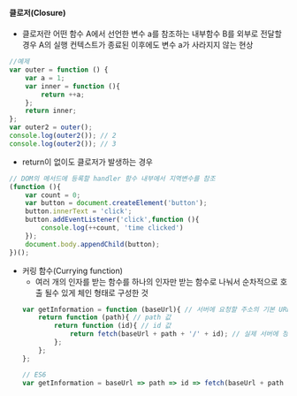#### 클로저(Closure)
- 클로저란 어떤 함수 A에서 선언한 변수 a를 참조하는 내부함수 B를 외부로 전달할 경우 A의 실행 컨텍스트가 종료된 이후에도 변수 a가 사라지지 않는 현상
```javascript
//예제
var outer = function () {
	var a = 1;
	var inner = function (){
		return ++a;
	};
	return inner;
};
var outer2 = outer();
console.log(outer2()); // 2
console.log(outer2()); // 3
```
- return이 없이도 클로저가 발생하는 경우
```javascript
// DOM의 메서드에 등록할 handler 함수 내부에서 지역변수를 참조
(function (){
	var count = 0;
	var button = document.createElement('button');
	button.innerText = 'click';
	button.addEventListener('click',function (){
		console.log(++count, 'time clicked')
	});
	document.body.appendChild(button);
})();
```
- 커링 함수(Currying function)
	- 여러 개의 인자를 받는 함수를 하나의 인자만 받는 함수로 나눠서 순차적으로 호출 될수 있게 체인 형태로 구성한 것
	```javascript
	var getInformation = function (baseUrl){ // 서버에 요청할 주소의 기본 URL
		return function (path){ // path 값
			return function (id){ // id 값
				return fetch(baseUrl + path + '/' + id); // 실제 서버에 정보를 요청
			};
		};
	};

	// ES6
	var getInformation = baseUrl => path => id => fetch(baseUrl + path + '/' + id)
	```